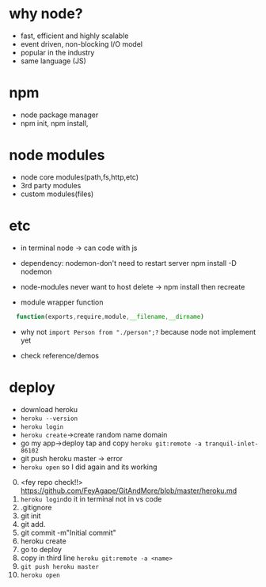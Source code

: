 # why node?

- fast, efficient and highly scalable
- event driven, non-blocking I/O model
- popular in the industry
- same language (JS)

# npm

- node package manager
- npm init, npm install,

# node modules

- node core modules(path,fs,http,etc)
- 3rd party modules
- custom modules(files)

# etc

- in terminal
  node -> can code with js

- dependency: nodemon-don't need to restart server
  npm install -D nodemon

- node-modules
  never want to host
  delete -> npm install then recreate

- module wrapper function

```js
  function(exports,require,module,__filename,__dirname)
```

- why not `import Person from "./person";?`
  because node not implement yet

- check reference/demos

# deploy

- download heroku
- `heroku --version`
- `heroku login`
- `heroku create`->create random name domain
- go my app->deploy tap and copy `heroku git:remote -a tranquil-inlet-86102`
- git push heroku master -> error
- `heroku open`
  so I did again and its working

0. <fey repo check!!>
   https://github.com/FeyAgape/GitAndMore/blob/master/heroku.md
1. `heroku login`do it in terminal not in vs code
2. .gitignore
3. git init
4. git add.
5. git commit -m"Initial commit"
6. heroku create
7. go to deploy
8. copy in third line
   `heroku git:remote -a <name>`
9. `git push heroku master`
10. `heroku open`
